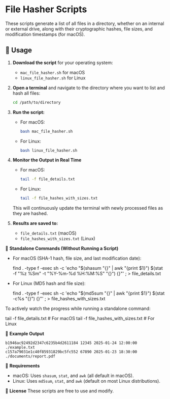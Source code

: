 # File Hasher Scripts

These scripts generate a list of all files in a directory, whether on an internal or external drive, along with their cryptographic hashes, file sizes, and modification timestamps (for macOS).

## 🚀 Usage

1. **Download the script** for your operating system:
   - `mac_file_hasher.sh` for macOS
   - `linux_file_hasher.sh` for Linux

2. **Open a terminal** and navigate to the directory where you want to list and hash all files:
   ```bash
   cd /path/to/directory
   ```

3. **Run the script:**
   - For macOS:
     ```bash
     bash mac_file_hasher.sh
     ```
   - For Linux:
     ```bash
     bash linux_file_hasher.sh
     ```

4. **Monitor the Output in Real Time**
   - For macOS:
     ```bash
     tail -f file_details.txt
     ```
   - For Linux:
     ```bash
     tail -f file_hashes_with_sizes.txt
     ```

   This will continuously update the terminal with newly processed files as they are hashed.

5. **Results are saved to:**
   - `file_details.txt` (macOS)
   - `file_hashes_with_sizes.txt` (Linux)

📌 **Standalone Commands (Without Running a Script)**

- For macOS (SHA-1 hash, file size, and last modification date):

  find . -type f -exec sh -c 'echo "$(shasum "{}" | awk "{print \$1}") $(stat -f "%z %Sm" -t "%Y-%m-%d %H:%M:%S" "{}") {}"' \; > file_details.txt

- For Linux (MD5 hash and file size):
  
  find . -type f -exec sh -c 'echo "$(md5sum "{}" | awk "{print \$1}") $(stat -c%s "{}") {}"' \; > file_hashes_with_sizes.txt

To actively watch the progress while running a standalone command:

tail -f file_details.txt   # For macOS
tail -f file_hashes_with_sizes.txt   # For Linux


📂 **Example Output**
```
b1946ac92492d2347c6235b4d2611184 12345 2025-01-24 12:00:00 ./example.txt
c157a79031e1c40f85931829bc5fc552 67890 2025-01-23 18:30:00 ./documents/report.pdf
```

🔧 **Requirements**
- macOS: Uses `shasum`, `stat`, and `awk` (all default in macOS).
- Linux: Uses `md5sum`, `stat`, and `awk` (default on most Linux distributions).

📜 **License**
These scripts are free to use and modify.
